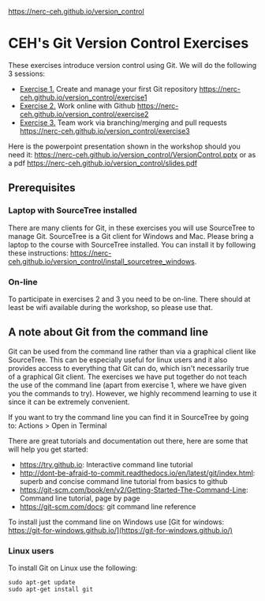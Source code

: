 https://nerc-ceh.github.io/version_control

# CEH's Git Version Control Exercises

These exercises introduce version control using Git.  We will do the following 3 sessions:

- [Exercise 1.](https://nerc-ceh.github.io/version_control/exercise1) Create and manage your first Git repository <https://nerc-ceh.github.io/version_control/exercise1>
- [Exercise 2.](https://nerc-ceh.github.io/version_control/exercise2) Work online with Github <https://nerc-ceh.github.io/version_control/exercise2>
- [Exercise 3.](https://nerc-ceh.github.io/version_control/exercise3) Team work via branching/merging and pull requests <https://nerc-ceh.github.io/version_control/exercise3>

Here is the powerpoint presentation shown in the workshop should you need it: <https://nerc-ceh.github.io/version_control/VersionControl.pptx> or as a pdf <https://nerc-ceh.github.io/version_control/slides.pdf>

## Prerequisites

### Laptop with SourceTree installed

There are many clients for Git, in these exercises you will use SourceTree to manage Git.  SourceTree is a Git client for Windows and Mac.  Please bring a laptop to the course with SourceTree installed.  You can install it by following these instructions: <https://nerc-ceh.github.io/version_control/install_sourcetree_windows>.

### On-line
To participate in exercises 2 and 3 you need to be on-line.  There should at least be wifi available during the workshop, so please use that.

## A note about Git from the command line
Git can be used from the command line rather than via a graphical client like SourceTree.  This can be especially useful for linux users and it also provides access to everything that Git can do, which isn't necessarily true of a graphical Git client.  The exercises we have put together do not teach the use of the command line (apart from exercise 1, where we have given you the commands to try).  However, we highly recommend learning to use it since it can be extremely convenient.  

If you want to try the command line you can find it in SourceTree by going to: Actions > Open in Terminal

There are great tutorials and documentation out there, here are some that will help you get started:
  - <https://try.github.io>: Interactive command line tutorial
  - <http://dont-be-afraid-to-commit.readthedocs.io/en/latest/git/index.html>: superb and concise command line tutorial from basics to github
  - <https://git-scm.com/book/en/v2/Getting-Started-The-Command-Line>: Command line tutorial, page by page
  - <https://git-scm.com/docs>: git command line reference

To install just the command line on Windows use [Git for windows: https://git-for-windows.github.io/](https://git-for-windows.github.io/)

### Linux users

To install Git on Linux use the following:

```
sudo apt-get update
sudo apt-get install git
```

